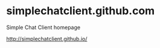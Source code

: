 simplechatclient.github.com
===========================

Simple Chat Client homepage

http://simplechatclient.github.io/
